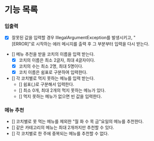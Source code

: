 # 기능 목록

### 입출력

- [x] 잘못된 값을 입력할 경우 IllegalArgumentException를 발생시키고, "[ERROR]"로 시작하는 에러 메시지를 출력 후 그 부분부터 입력을 다시 받는다.

- [] 메뉴 추천을 받을 코치의 이름을 입력 받는다.
  - [x] 코치의 이름은 최소 2글자, 최대 4글자이다.
  - [x] 코치의 수는 최소 2명, 최대 5명이다.
  - [x] 코치 이름은 쉼표로 구분하여 입력한다.

- [] 각 코치별로 먹지 못하는 메뉴를 입력 받는다.
  - [] 쉼표(,)로 구분해서 입력한다.
  - [] 최소 0개, 최대 2개의 먹지 못하는 메뉴가 있다.
  - [] 먹지 못하는 메뉴가 없으면 빈 값을 입력한다.

### 메뉴 추천
- [] 코치별로 못 먹는 메뉴를 제외한 "월 화 수 목 금"요일의 메뉴를 추천한다.
- [] 같은 카테고리의 메뉴는 최대 2개까지만 추천할 수 있다.
- [] 각 코치별로 한 주에 중복되는 메뉴를 추천할 수 없다.
